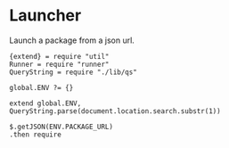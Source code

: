 Launcher
========

Launch a package from a json url.

    {extend} = require "util"
    Runner = require "runner"
    QueryString = require "./lib/qs"

    global.ENV ?= {}

    extend global.ENV, QueryString.parse(document.location.search.substr(1))

    $.getJSON(ENV.PACKAGE_URL)
    .then require
